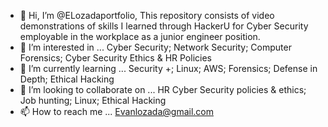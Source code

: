 - 👋 Hi, I’m @ELozadaportfolio, This repository consists of video demonstrations of skills I learned through HackerU for Cyber Security employable in the workplace as a junior engineer position. 
- 👀 I’m interested in ... Cyber Security; Network Security; Computer Forensics; Cyber Security Ethics & HR Policies  
- 🌱 I’m currently learning ... Security +; Linux; AWS; Forensics; Defense in Depth; Ethical Hacking 
- 💞️ I’m looking to collaborate on ... HR Cyber Security policies & ethics; Job hunting; Linux; Ethical Hacking
- 📫 How to reach me ... Evanlozada@gmail.com

<!---
ELozadaportfolio/ELozadaportfolio This repository consists of video demonstrations of skills I learned through HackerU for Cyber Security employable in the workplace  as a junior engineer position. 
--->
